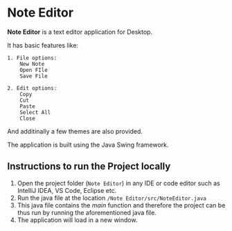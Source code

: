 # Note Editor
**Note Editor** is a text editor application for Desktop.

It has basic features like:
    
    1. File options:
        New Note
        Open FIle
        Save File

    2. Edit options:
        Copy
        Cut
        Paste
        Select All
        Close

And additinally a few themes are also provided.

The application is built using the Java Swing framework.

## Instructions to run the Project locally
1. Open the project folder (```Note Editor```) in any IDE or code editor such as IntelliJ IDEA, VS Code, Eclipse etc.  
2. Run the java file at the location ```/Note Editor/src/NoteEditor.java```  
3. This java file contains the _main_ function and therefore the project can be thus run by running the aforementioned java file.  
4. The application will load in a new window.
